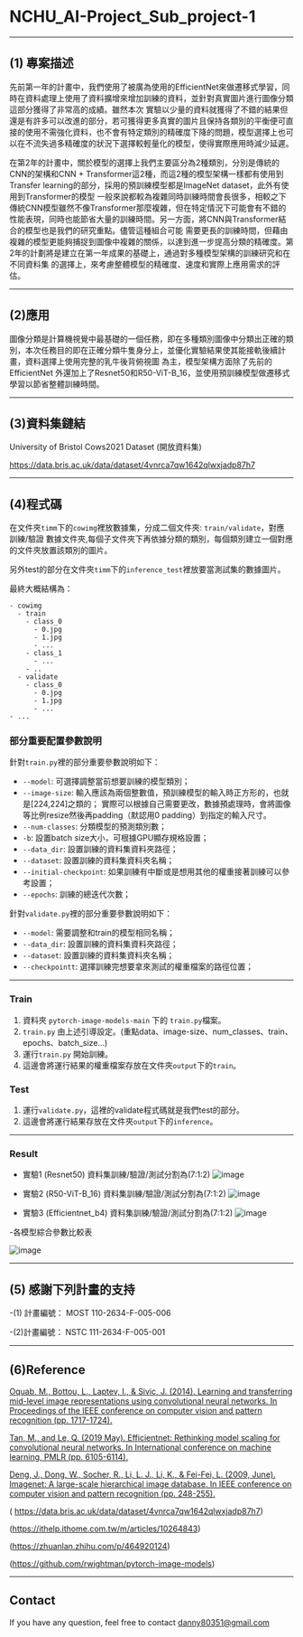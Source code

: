 # NCHU_AI-Project_Sub_project-1
---

## (1) 專案描述
先前第一年的計畫中，我們使用了被廣為使用的EfficientNet來做遷移式學習，同時在資料處理上使用了資料擴增來增加訓練的資料，並針對真實圖片進行圖像分類這部分獲得了非常高的成績。雖然本次
實驗以少量的資料就獲得了不錯的結果但還是有許多可以改進的部分，若可獲得更多真實的圖片且保持各類別的平衡便可直接的使用不需強化資料，也不會有特定類別的精確度下降的問題，模型選擇上也可
以在不流失過多精確度的狀況下選擇較輕量化的模型，使得實際應用時減少延遲。

在第2年的計畫中，關於模型的選擇上我們主要區分為2種類別，分別是傳統的CNN的架構和CNN + Transformer這2種，而這2種的模型架構一樣都有使用到Transfer learning的部分，採用的預訓練模型都是ImageNet dataset，此外有使用到Transformer的模型
一般來說都較為複雜同時訓練時間會長很多，相較之下傳統CNN模型雖然不像Transformer那麼複雜，但在特定情況下可能會有不錯的性能表現，同時也能節省大量的訓練時間。另一方面，將CNN與Transformer結合的模型也是我們的研究重點。儘管這種組合可能
需要更長的訓練時間，但藉由複雜的模型更能夠捕捉到圖像中複雜的關係，以達到進一步提高分類的精確度。第2年的計劃將是建立在第一年成果的基礎上，通過對多種模型架構的訓練研究和在不同資料集
的選擇上，來考慮整體模型的精確度、速度和實際上應用需求的評估。

---
## (2)應用
圖像分類是計算機視覺中最基礎的一個任務，即在多種類別圖像中分類出正確的類別，本次任務目的即在正確分類牛隻身分上，並優化實驗結果使其能接軌後續計畫，資料選擇上使用完整的乳牛後背俯視圖
為主，模型架構方面除了先前的EfficientNet 外還加上了Resnet50和R50-ViT-B_16，並使用預訓練模型做遷移式學習以節省整體訓練時間。

---
## (3)資料集鏈結
University of Bristol Cows2021 Dataset (開放資料集)

https://data.bris.ac.uk/data/dataset/4vnrca7qw1642qlwxjadp87h7

---
## (4)程式碼

在文件夾`timm`下的`cowimg`裡放數據集，分成二個文件夾: `train/validate`，對應 訓練/驗證 數據文件夾,每個子文件夾下再依據分類的類別，每個類別建立一個對應的文件夾放置該類別的圖片。

另外test的部分在文件夾`timm`下的`inference_test`裡放要當測試集的數據圖片。

最終大概結構為：
```
- cowimg
  - train
    - class_0
      - 0.jpg
      - 1.jpg
      - ...
    - class_1
      - ...
    - ..
  - validate
    - class_0
      - 0.jpg
      - 1.jpg
      - ...
- ...
```

### 部分重要配置參數說明

針對`train.py`裡的部分重要參數說明如下：

- `--model`: 可選擇調整當前想要訓練的模型類別；
- `--image-size`: 輸入應該為兩個整數值，預訓練模型的輸入時正方形的，也就是[224,224]之類的；
   實際可以根據自己需要更改，數據預處理時，會將圖像等比例resize然後再padding（默認用0 padding）到指定的輸入尺寸。
- `--num-classes`: 分類模型的預測類別數；
- `-b`: 設置batch size大小，可根據GPU顯存規格設置；
- `--data_dir`: 設置訓練的資料集資料夾路徑；
- `--dataset`: 設置訓練的資料集資料夾名稱；
- `--initial-checkpoint`: 如果訓練有中斷或是想用其他的權重接著訓練可以參考設置；
- `--epochs`: 訓練的總迭代次數；

針對`validate.py`裡的部分重要參數說明如下：

- `--model`: 需要調整和train的模型相同名稱；
- `--data_dir`: 設置訓練的資料集資料夾路徑；
- `--dataset`: 設置訓練的資料集資料夾名稱；
- `--checkpointt`: 選擇訓練完想要拿來測試的權重檔案的路徑位置；

---
### Train
1. 資料夾 `pytorch-image-models-main` 下的 `train.py`檔案。
2. `train.py` 由上述引導設定。(重點data、image-size、num_classes、train、epochs、batch_size...)
3. 運行`train.py` 開始訓練。
4. 這邊會將運行結果的權重檔案存放在文件夾`output`下的`train`。

### Test  

1. 運行`validate.py`，這裡的validate程式碼就是我們test的部分。
2. 這邊會將運行結果存放在文件夾`output`下的`inference`。

---
### Result 
- 實驗1 (Resnet50) 資料集訓練/驗證/測試分割為(7:1:2)
![image](https://github.com/dannyFan-0201/NCHU_AI-Project_Sub_project-1/assets/47968782/6fc72645-3dc5-462d-8bf5-8bd43d226d06)

- 實驗2 (R50-ViT-B_16) 資料集訓練/驗證/測試分割為(7:1:2)
![image](https://github.com/dannyFan-0201/NCHU_AI-Project_Sub_project-1/assets/47968782/cfa8da18-0c13-412e-a435-25c1c9b7f55b)

- 實驗3 (Efficientnet_b4) 資料集訓練/驗證/測試分割為(7:1:2)
![image](https://github.com/dannyFan-0201/NCHU_AI-Project_Sub_project-1/assets/47968782/36249a5d-9895-447d-8d04-d3688ee787d0)

-各模型綜合參數比較表

![image](https://github.com/dannyFan-0201/NCHU_AI-Project_Sub_project-1/assets/47968782/3c5241ea-cb47-48ad-8fb5-e3d51b788c9e)


---
## (5) 感謝下列計畫的支持
-(1) 計畫編號： MOST 110-2634-F-005-006

-(2)計畫編號： NSTC 111-2634-F-005-001

---
## (6)Reference

 [Oquab, M., Bottou, L., Laptev, I., & Sivic, J. (2014). Learning and transferring mid-level image representations using convolutional neural networks. In Proceedings of the IEEE conference on computer vision 
 and pattern recognition (pp. 1717-1724). ](https://ieeexplore.ieee.org/document/6909618)

[Tan, M., and Le, Q. (2019 May). Efficientnet: Rethinking model scaling for convolutional neural networks. In International conference on machine learning, PMLR (pp. 6105-6114).](https://proceedings.mlr.press/v97/tan19a/tan19a.pdf)

[Deng, J., Dong, W., Socher, R., Li, L. J., Li, K., & Fei-Fei, L. (2009, June). Imagenet: A large-scale hierarchical image database. In IEEE conference on computer vision and pattern recognition (pp. 248-255).](https://ieeexplore.ieee.org/document/5206848)

( https://data.bris.ac.uk/data/dataset/4vnrca7qw1642qlwxjadp87h7)

(https://ithelp.ithome.com.tw/m/articles/10264843)

(https://zhuanlan.zhihu.com/p/464920124)

(https://github.com/rwightman/pytorch-image-models)

---
## Contact
If you have any question, feel free to contact danny80351@gmail.com
